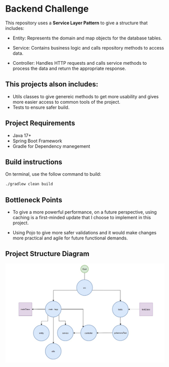 # Backend Challenge

This repository uses a  **Service Layer Pattern** to give a structure that includes:

- Entity: Represents the domain and map objects for the database tables.

- Service: Contains business logic and calls repository methods to access data.

- Controller: Handles HTTP requests and calls service methods to process the data and return the appropriate response.

## This projects alson includes:

- Utils classes to give genereic methods to get more usability and gives more easier access to common tools of the project.
- Tests to ensure safer build.

## Project Requirements

- Java 17+
- Spring Boot Framework
- Gradle for Dependency manegement

## Build instructions

On terminal, use the follow command to build:

~~~cmd
./gradlew clean build
~~~

## Bottleneck Points

- To give a more powerful performance, on a future perspective, using caching is a first-minded update that I choose to implement in this project.

- Using Pojo to give more safer validations and it would make changes more practical and agile for future functional demands.

## Project Structure Diagram

![Project Structure Diagram](/Project_Structure.jpg)

